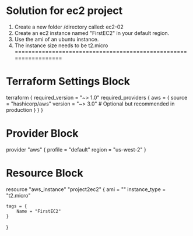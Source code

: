 # Solution for  ec2 project
1) Create a new folder /directory called: ec2-02
2) Create an ec2 instance named "FirstEC2" in your default region.
3) Use the ami of an ubuntu instance.
4) The instance size needs to be t2.micro
=================================================================

# Terraform Settings Block
terraform {
  required_version = "~> 1.0"
  required_providers {
    aws = {
        source  = "hashicorp/aws"
        version = "~> 3.0"
        # Optional but recommended in production
    }
  }
}

# Provider Block
provider "aws" {
  profile = "default"
  region  = "us-west-2"
}

# Resource Block

resource "aws_instance" "project2ec2" {
    ami = ""
    instance_type = "t2.micro"

    tags = {
        Name = "FirstEC2"
    }
}
